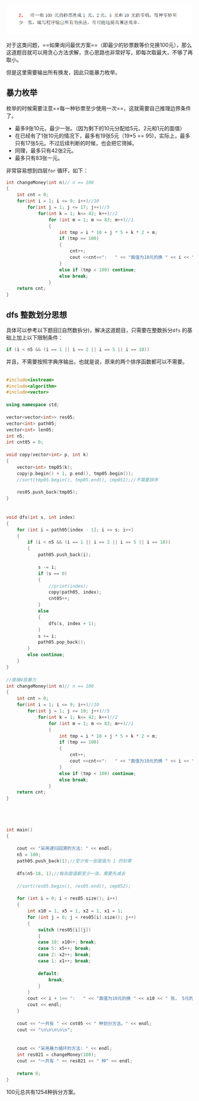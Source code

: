
![](../../zPictureStore/微信图片_20240929210515.png)

对于这类问题，==如果询问最优方案==（即最少的钞票数等价兑换100元），那么这道题目就可以用贪心方法求解，贪心思路也非常好写，即每次取最大，不够了再取小。

但是这里需要输出所有换发，因此只能暴力枚举。


## 暴力枚举

枚举的时候需要注意==每一种钞票至少使用一次==，这就需要自己推理边界条件了。
- 最多9张10元，最少一张。（因为剩下的10元分配给5元、2元和1元的面值）
- 在已经有了1张10元的情况下，最多有19张5元（19*5 == 95)，实际上，最多只有17张5元。不过后续判断的时候，也会把它筛掉。
- 同理，最多只有42张2元。
- 最多只有83张一元。

非常容易想到四层`for` 循环，如下：
```cpp
int changeMoney(int n)// n == 100
{
	int cnt = 0;
	for(int i = 1; i <= 9; i++)//10
		for(int j = 1; j <= 17; j++)//5
			for(int k = 1; k<= 42; k++)//2
				for (int m = 1; m <= 83; m++)//1
				{
					int tmp = i * 10 + j * 5 + k * 2 + m;
					if (tmp == 100)
					{
						cnt++;
						cout <<cnt<<":   " << "面值为10元的换 " << i << " 张， 5元的换 " << j << " 张， 2元的换 " << k << " 张， 1元的换 " << m << " 张。 " << endl;;
					}
					else if (tmp < 100) continue;
					else break;
				}
	return cnt;
}
```

## dfs 整数划分思想

具体可以参考以下题目[[自然数拆分)，解决这道题目，只需要在整数拆分`dfs` 的基础上加上以下限制条件：
```cpp
if (i < n5 && (i == 1 || i == 2 || i == 5 || i == 10))
```
并且，不需要按照字典序输出，也就是说，原来的两个排序函数都可以不需要。


```cpp

#include<iostream>
#include<algorithm>
#include<vector>

using namespace std;

vector<vector<int>> res05;
vector<int> path05;
vector<int> len05;
int n5;
int cnt05 = 0;

void copy(vector<int> p, int k)
{
	vector<int> tmp05(k);
	copy(p.begin() + 1, p.end(), tmp05.begin());
	//sort(tmp05.begin(), tmp05.end(), cmp051);//不需要排序

	res05.push_back(tmp05);
}


void dfs(int s, int index)
{
	for (int i = path05[index - 1]; i <= s; i++)
	{
		if (i < n5 && (i == 1 || i == 2 || i == 5 || i == 10))
		{
			path05.push_back(i);

			s -= i;
			if (s == 0)
			{
				//print(index);
				copy(path05, index);
				cnt05++;
			}
			else
			{
				dfs(s, index + 1);
			}
			s += i;
			path05.pop_back();
		}
		else continue;
	}
}

//直接4层暴力
int changeMoney(int n)// n == 100
{
	int cnt = 0;
	for(int i = 1; i <= 9; i++)//10
		for(int j = 1; j <= 19; j++)//5
			for(int k = 1; k<= 42; k++)//2
				for (int m = 1; m <= 83; m++)//1
				{
					int tmp = i * 10 + j * 5 + k * 2 + m;
					if (tmp == 100)
					{
						cnt++;
						cout <<cnt<<":   " << "面值为10元的换 " << i << " 张， 5元的换 " << j << " 张， 2元的换 " << k << " 张， 1元的换 " << m << " 张。 " << endl;;
					}
					else if (tmp < 100) continue;
					else break;
				}
	return cnt;
}




int main()
{

	cout << "采用递归回溯的方法: " << endl;
	n5 = 100;
	path05.push_back(1);//至少有一张面值为 1 的钞票

	dfs(n5-18, 1);//每张面值都至少一张，需要先减去

	//sort(res05.begin(), res05.end(), cmp052);

	for (int i = 0; i < res05.size(); i++)
	{
		int x10 = 1, x5 = 1, x2 = 1, x1 = 1;
		for (int j = 0; j < res05[i].size(); j++)
		{
			switch (res05[i][j])
			{
			case 10: x10++; break;
			case 5: x5++; break;
			case 2: x2++; break;
			case 1: x1++; break;

			default:
				break;
			}
		}
		cout << i + 1<< ":   " << "面值为10元的换 " << x10 << " 张， 5元的换 " << x5 << " 张， 2元的换 " << x2 << " 张， 1元的换 " << x1 << " 张。 ";
		cout << endl;
	}

	cout << "一共有 " << cnt05 << " 种划分方法。" << endl;
	cout << "\n\n\n\n\n";


	cout << "采用暴力循环的方法: " << endl;
	int res021 = changeMoney(100);
	cout << "一共有 " << res021 << " 种" << endl;

	return 0;
}
```

100元总共有1254种拆分方案。